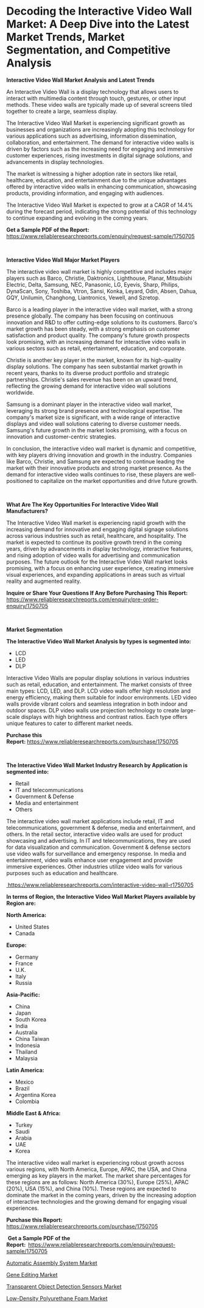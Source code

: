 <p><h1>Decoding the Interactive Video Wall Market: A Deep Dive into the Latest Market Trends, Market Segmentation, and Competitive Analysis</h1></p><p><strong>Interactive Video Wall Market Analysis and Latest Trends</strong></p>
<p><p>An Interactive Video Wall is a display technology that allows users to interact with multimedia content through touch, gestures, or other input methods. These video walls are typically made up of several screens tiled together to create a large, seamless display.</p><p>The Interactive Video Wall Market is experiencing significant growth as businesses and organizations are increasingly adopting this technology for various applications such as advertising, information dissemination, collaboration, and entertainment. The demand for interactive video walls is driven by factors such as the increasing need for engaging and immersive customer experiences, rising investments in digital signage solutions, and advancements in display technologies.</p><p>The market is witnessing a higher adoption rate in sectors like retail, healthcare, education, and entertainment due to the unique advantages offered by interactive video walls in enhancing communication, showcasing products, providing information, and engaging with audiences.</p><p>The Interactive Video Wall Market is expected to grow at a CAGR of 14.4% during the forecast period, indicating the strong potential of this technology to continue expanding and evolving in the coming years.</p></p>
<p><strong>Get a Sample PDF of the Report:&nbsp;</strong> <a href="https://www.reliableresearchreports.com/enquiry/request-sample/1750705">https://www.reliableresearchreports.com/enquiry/request-sample/1750705</a></p>
<p>&nbsp;</p>
<p><strong>Interactive Video Wall Major Market Players</strong></p>
<p><p>The interactive video wall market is highly competitive and includes major players such as Barco, Christie, Daktronics, Lighthouse, Planar, Mitsubishi Electric, Delta, Samsung, NEC, Panasonic, LG, Eyevis, Sharp, Philips, DynaScan, Sony, Toshiba, Vtron, Sansi, Konka, Leyard, Odin, Absen, Dahua, GQY, Unilumin, Changhong, Liantronics, Vewell, and Szretop.</p><p>Barco is a leading player in the interactive video wall market, with a strong presence globally. The company has been focusing on continuous innovation and R&D to offer cutting-edge solutions to its customers. Barco's market growth has been steady, with a strong emphasis on customer satisfaction and product quality. The company's future growth prospects look promising, with an increasing demand for interactive video walls in various sectors such as retail, entertainment, education, and corporate.</p><p>Christie is another key player in the market, known for its high-quality display solutions. The company has seen substantial market growth in recent years, thanks to its diverse product portfolio and strategic partnerships. Christie's sales revenue has been on an upward trend, reflecting the growing demand for interactive video wall solutions worldwide.</p><p>Samsung is a dominant player in the interactive video wall market, leveraging its strong brand presence and technological expertise. The company's market size is significant, with a wide range of interactive displays and video wall solutions catering to diverse customer needs. Samsung's future growth in the market looks promising, with a focus on innovation and customer-centric strategies.</p><p>In conclusion, the interactive video wall market is dynamic and competitive, with key players driving innovation and growth in the industry. Companies like Barco, Christie, and Samsung are expected to continue leading the market with their innovative products and strong market presence. As the demand for interactive video walls continues to rise, these players are well-positioned to capitalize on the market opportunities and drive future growth.</p></p>
<p>&nbsp;</p>
<p><strong>What Are The Key Opportunities For Interactive Video Wall Manufacturers?</strong></p>
<p><p>The Interactive Video Wall market is experiencing rapid growth with the increasing demand for innovative and engaging digital signage solutions across various industries such as retail, healthcare, and hospitality. The market is expected to continue its positive growth trend in the coming years, driven by advancements in display technology, interactive features, and rising adoption of video walls for advertising and communication purposes. The future outlook for the Interactive Video Wall market looks promising, with a focus on enhancing user experience, creating immersive visual experiences, and expanding applications in areas such as virtual reality and augmented reality.</p></p>
<p><strong>Inquire or Share Your Questions If Any Before Purchasing This Report:</strong> <a href="https://www.reliableresearchreports.com/enquiry/pre-order-enquiry/1750705">https://www.reliableresearchreports.com/enquiry/pre-order-enquiry/1750705</a></p>
<p>&nbsp;</p>
<p><strong>Market Segmentation</strong></p>
<p><strong>The Interactive Video Wall Market Analysis by types is segmented into:</strong></p>
<p><ul><li>LCD</li><li>LED</li><li>DLP</li></ul></p>
<p><p>Interactive Video Walls are popular display solutions in various industries such as retail, education, and entertainment. The market consists of three main types: LCD, LED, and DLP. LCD video walls offer high resolution and energy efficiency, making them suitable for indoor environments. LED video walls provide vibrant colors and seamless integration in both indoor and outdoor spaces. DLP video walls use projection technology to create large-scale displays with high brightness and contrast ratios. Each type offers unique features to cater to different market needs.</p></p>
<p><strong>Purchase this Report:&nbsp;</strong><a href="https://www.reliableresearchreports.com/purchase/1750705">https://www.reliableresearchreports.com/purchase/1750705</a></p>
<p>&nbsp;</p>
<p><strong>The Interactive Video Wall Market Industry Research by Application is segmented into:</strong></p>
<p><ul><li>Retail</li><li>IT and telecommunications</li><li>Government & Defense</li><li>Media and entertainment</li><li>Others</li></ul></p>
<p><p>The interactive video wall market applications include retail, IT and telecommunications, government & defense, media and entertainment, and others. In the retail sector, interactive video walls are used for product showcasing and advertising. In IT and telecommunications, they are used for data visualization and communication. Government & defense sectors use video walls for surveillance and emergency response. In media and entertainment, video walls enhance user engagement and provide immersive experiences. Other industries utilize video walls for various purposes such as education and healthcare.</p></p>
<p><a href="https://www.reliableresearchreports.com/interactive-video-wall-r1750705">&nbsp;https://www.reliableresearchreports.com/interactive-video-wall-r1750705</a></p>
<p><strong>In terms of Region, the Interactive Video Wall Market Players available by Region are:</strong></p>
<p>
    <p> <strong> North America: </strong>
        <ul>
            <li>United States</li>
            <li>Canada</li>
        </ul>
        </p> 
    <p> <strong> Europe: </strong>
        <ul>
            <li>Germany</li>
            <li>France</li>
            <li>U.K.</li>
            <li>Italy</li>
            <li>Russia</li>
        </ul>
        </p> 
    <p> <strong> Asia-Pacific: </strong>
        <ul>
            <li>China</li>
            <li>Japan</li>
            <li>South Korea</li>
            <li>India</li>
            <li>Australia</li>
            <li>China Taiwan</li>
            <li>Indonesia</li>
            <li>Thailand</li>
            <li>Malaysia</li>
        </ul>
        </p> 
    <p> <strong> Latin America: </strong>
        <ul>
            <li>Mexico</li>
            <li>Brazil</li>
            <li>Argentina Korea</li>
            <li>Colombia</li>
        </ul>
        </p> 
    <p> <strong> Middle East & Africa: </strong>
        <ul>
            <li>Turkey</li>
            <li>Saudi</li>
            <li>Arabia</li>
            <li>UAE</li>
            <li>Korea</li>
        </ul>
    </p>
    </p>
<p><p>The interactive video wall market is experiencing robust growth across various regions, with North America, Europe, APAC, the USA, and China emerging as key players in the market. The market share percentages for these regions are as follows: North America (30%), Europe (25%), APAC (20%), USA (15%), and China (10%). These regions are expected to dominate the market in the coming years, driven by the increasing adoption of interactive technologies and the growing demand for engaging visual experiences.</p></p>
<p><strong>Purchase this Report: </strong><a href="https://www.reliableresearchreports.com/purchase/1750705">https://www.reliableresearchreports.com/purchase/1750705</a></p>
<p>&nbsp;<strong>Get a Sample PDF of the Report:&nbsp;&nbsp;</strong><a href="https://www.reliableresearchreports.com/enquiry/request-sample/1750705">https://www.reliableresearchreports.com/enquiry/request-sample/1750705</a></p>
<p><strong></strong></p>
<p><p><a href="https://www.linkedin.com/pulse/emerging-trends-automatic-assembly-system-market-global-outlook-gq4ve">Automatic Assembly System Market</a></p><p><a href="https://www.linkedin.com/pulse/global-gene-editing-market-projected-grow-cagr-103-forcasted-xmyuc">Gene Editing Market</a></p><p><a href="https://github.com/neibinson7856/Market-Research-Report-List-1/blob/main/transparent-object-detection-sensors-market.md">Transparent Object Detection Sensors Market</a></p><p><a href="https://github.com/rontayewer0/Market-Research-Report-List-1/blob/main/low-density-polyurethane-foam-market.md">Low-Density Polyurethane Foam Market</a></p></p>